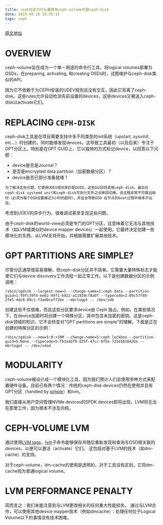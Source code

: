 ```yaml
---
title: ceph社区为什么要使用ceph-volume代替ceph-disk
date: 2019-08-16 16:35:15
tags: ceph
---
```


[原文地址](<https://docs.ceph.com/docs/master/ceph-volume/intro/#ceph-disk-replaced>)

# OVERVIEW

ceph-volume旨在成为一个单一用途的命令行工具，将logical volumes部署为OSDs，在preparing, activating, 和creating OSDs时，试图维护与ceph-disk类似的API。

因为它不依赖于为CEPH安装的UDEV规则且没有交互，因此它背离了ceph-disk。这些rules允许自动检测先前设置的devices，这些devices又被送入ceph-disk以activate它们。

# REPLACING `CEPH-DISK`

ceph-disk工具是在项目需要支持许多不同类型的init系统（upstart, sysvinit, etc…）时创建的，同时能够发现devices。这导致工具最初（以及后来）专注于GPT分区上。特别是在GPT GUID上，它以独特的方式标记device，以回答以下问题：

- device是否是Journal？
- 是否是encrypted data partition（加密数据分区）？
- device是否已部分准备就绪？

`为了解决这些问题，它使用UDEV规则来匹配GUID，这些GUID将调用ceph-disk，最后在ceph-disk systemd unit和ceph-disk可执行文件之间来回切换。该过程非常不可靠且耗时（必须为每个OSD设置接近3小时的超时），并且会导致OSD 在节点的boot过程中根本不出现。`

考虑到UDEV的异步行为，很难调试甚至复现这些问题。

由于ceph-disk的world-view必须是专门的GPT分区，这意味着它无法与其他技术（如LVM或类似的device mapper devices）一起使用。它最终决定创建一些模块化的东西，从LVM支持开始，并根据需要扩展其他技术。

# GPT PARTITIONS ARE SIMPLE?

尽管分区通常很容易理解，但ceph-disk分区并不简单。它需要大量特殊标志才能使它们与device discovery工作流程一起正常工作。以下是创建数据分区的示例调用：

```
/sbin/sgdisk --largest-new=1 --change-name=1:ceph data --partition-guid=1:f0fc39fd-eeb2-49f1-b922-a11939cf8a0f --typecode=1:89c57f98-2fe5-4dc0-89c1-f3ad0ceff2be --mbrtogpt -- /dev/sdb
```

创建这些不仅很难，而且这些分区要求device由 Ceph 独占。例如，在某些情况下，在device加密时将创建一个特殊分区，其中包含未加密的密钥。这是ceph-disk领域的知识，它不会转变对"GPT partitions are simple"的理解。下面是正在创建的特殊分区的示例：

```
/sbin/sgdisk --new=5:0:+10M --change-name=5:ceph lockbox --partition-guid=5:None --typecode=5:fb3aabf9-d25f-47cc-bf5e-721d181642be --mbrtogpt -- /dev/sdad
```

# MODULARITY

ceph-volume被设计成一个模块化工具，因为我们预计人们会使用多种方式来配置硬件设备。目前已有两个情况：传统的ceph-disk devices仍然在使用并且有GPT分区（handled by [simple](https://docs.ceph.com/docs/master/ceph-volume/simple/#ceph-volume-simple)）和lvm。

我们直接从用户空间管理NVMe devices的SPDK devices即将出现，LVM将无法在那里工作，因为根本不涉及内核。

# CEPH-VOLUME LVM

通过使用[LVM tags](https://docs.ceph.com/docs/master/glossary/#term-lvm-tags)，[lvm](https://docs.ceph.com/docs/master/ceph-volume/lvm/#ceph-volume-lvm)子命令能够保存并随后重新发现和查询与OSD相关联的devices，以便可以激活（activate）它们。 这包括对基于LVM的技术（如dm-cache）的支持。

对于ceph-volume，dm-cache的使用是透明的，对于工具没有区别，它将dm-cache视为普通logical volume。

# LVM PERFORMANCE PENALTY

简而言之：我们未能注意到与LVM更改相关的任何重大性能损失。 通过与LVM合作，可以使用其他device mapper技术（例如dmcache）：处理任何位于Logical Volume以下的事情没有技术困难。